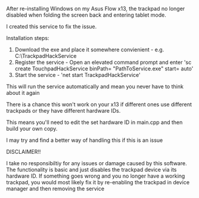 After re-installing Windows on my Asus Flow x13, the trackpad no longer disabled when folding the screen back and entering tablet mode.

I created this service to fix the issue.

Installation steps:

1. Download the exe and place it somewhere convienient - e.g. C:\TrackpadHackService
2. Register the service - Open an elevated command prompt and enter 'sc create TouchpadHackService binPath= "PathToService.exe" start= auto'
3. Start the service - 'net start TrackpadHackService'

This will run the service automatically and mean you never have to think about it again

There is a chance this won't work on your x13 if different ones use different trackpads or they have different hardware IDs.

This means you'll need to edit the set hardware ID in main.cpp and then build your own copy.

I may try and find a better way of handling this if this is an issue

DISCLAIMER!!

I take no responsibiltiy for any issues or damage caused by this software. The functionality is basic and just disables the trackpad device via its hardware ID. 
If something goes wrong and you no longer have a working trackpad, you would most likely fix it by re-enabling the trackpad in device manager and then removing the service

